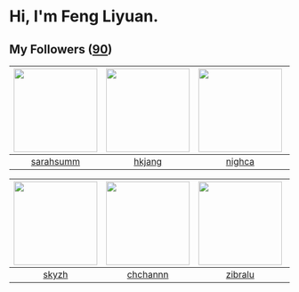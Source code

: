 # Hi, I'm Feng Liyuan.

## My Followers ([90](https://github.com/SunRunAway?tab=followers))

| <img src="https://avatars.githubusercontent.com/u/5827851?v=4" width="150" height="150" /> | <img src="https://avatars.githubusercontent.com/u/3069493?v=4" width="150" height="150" /> | <img src="https://avatars.githubusercontent.com/u/1492263?v=4" width="150" height="150" /> | <img src="https://avatars.githubusercontent.com/u/25542995?v=4" width="150" height="150" /> |
| :----------------------------------------------------------------------------------------: | :----------------------------------------------------------------------------------------: | :----------------------------------------------------------------------------------------: | :-----------------------------------------------------------------------------------------: |
|                          [sarahsumm](https://github.com/sarahsumm)                         |                             [hkjang](https://github.com/hkjang)                            |                             [nighca](https://github.com/nighca)                            |                            [miamia0](https://github.com/miamia0)                            |

| <img src="https://avatars.githubusercontent.com/u/4198311?v=4" width="150" height="150" /> | <img src="https://avatars.githubusercontent.com/u/4281540?v=4" width="150" height="150" /> | <img src="https://avatars.githubusercontent.com/u/41463486?v=4" width="150" height="150" /> | <img src="https://avatars.githubusercontent.com/u/35601156?v=4" width="150" height="150" /> |
| :----------------------------------------------------------------------------------------: | :----------------------------------------------------------------------------------------: | :-----------------------------------------------------------------------------------------: | :-----------------------------------------------------------------------------------------: |
|                              [skyzh](https://github.com/skyzh)                             |                           [chchannn](https://github.com/chchannn)                          |                            [zibralu](https://github.com/zibralu)                            |                        [macrostring](https://github.com/macrostring)                        |